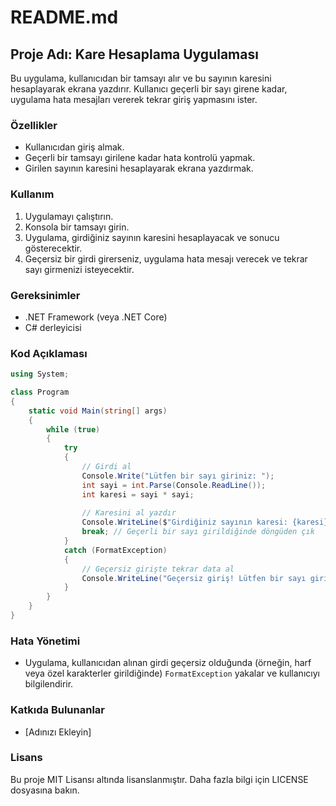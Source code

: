 # README.md

## Proje Adı: Kare Hesaplama Uygulaması

Bu uygulama, kullanıcıdan bir tamsayı alır ve bu sayının karesini hesaplayarak ekrana yazdırır. Kullanıcı geçerli bir sayı girene kadar, uygulama hata mesajları vererek tekrar giriş yapmasını ister.

### Özellikler

- Kullanıcıdan giriş almak.
- Geçerli bir tamsayı girilene kadar hata kontrolü yapmak.
- Girilen sayının karesini hesaplayarak ekrana yazdırmak.

### Kullanım

1. Uygulamayı çalıştırın.
2. Konsola bir tamsayı girin.
3. Uygulama, girdiğiniz sayının karesini hesaplayacak ve sonucu gösterecektir.
4. Geçersiz bir girdi girerseniz, uygulama hata mesajı verecek ve tekrar sayı girmenizi isteyecektir.

### Gereksinimler

- .NET Framework (veya .NET Core)
- C# derleyicisi

### Kod Açıklaması

```csharp
using System;

class Program
{
    static void Main(string[] args)
    {
        while (true)
        {
            try
            {
                // Girdi al
                Console.Write("Lütfen bir sayı giriniz: ");
                int sayi = int.Parse(Console.ReadLine());
                int karesi = sayi * sayi;
                
                // Karesini al yazdır
                Console.WriteLine($"Girdiğiniz sayının karesi: {karesi}");
                break; // Geçerli bir sayı girildiğinde döngüden çık
            }
            catch (FormatException)
            {
                // Geçersiz girişte tekrar data al
                Console.WriteLine("Geçersiz giriş! Lütfen bir sayı giriniz.");
            }
        }
    }
}
```

### Hata Yönetimi

- Uygulama, kullanıcıdan alınan girdi geçersiz olduğunda (örneğin, harf veya özel karakterler girildiğinde) `FormatException` yakalar ve kullanıcıyı bilgilendirir.

### Katkıda Bulunanlar

- [Adınızı Ekleyin]

### Lisans

Bu proje MIT Lisansı altında lisanslanmıştır. Daha fazla bilgi için LICENSE dosyasına bakın.